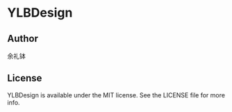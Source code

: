 # YLBDesign

## Author

余礼钵

## License

YLBDesign is available under the MIT license. See the LICENSE file for more info.

